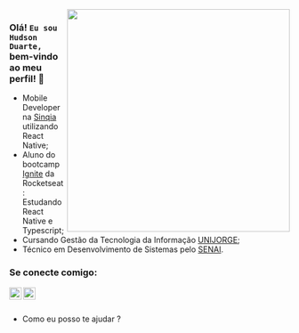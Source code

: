 <img align="right" width="400" src="https://hackernoon.com/images/f2px36fy.gif" />

### Olá! `Eu sou Hudson Duarte,` bem-vindo ao meu perfil! 👋

- Mobile Developer na [Sinqia](https://www.sinqia.com.br/) utilizando React Native;
- Aluno do bootcamp [Ignite](https://help.rocketseat.com.br/hc/pt-br/articles/1500003228822-O-que-%C3%A9-o-Ignite-) da Rocketseat: Estudando React Native e Typescript;
- Cursando Gestão da Tecnologia da Informação [UNIJORGE](https://www.unijorge.edu.br/cursos/graduacao-cst-gestao-da-tecnologia-da-informacao/);
- Técnico em Desenvolvimento de Sistemas pelo [SENAI](http://senaiweb.fieb.org.br/senai2/cursos/desenvolvimento-de-sistemas).

### Se conecte comigo: 
[<img align="left" alt="Hudson Duarte | LinkedIn" width="22px" src="https://cdn.jsdelivr.net/npm/simple-icons@v3/icons/linkedin.svg" />][linkedin]
[<img align="left" alt="Hudson Duarte | E-mail" width="22px" src="https://cdn.jsdelivr.net/npm/simple-icons@3.4.0/icons/microsoftoutlook.svg" />][outlook]
<br />
<br />

- Como eu posso te ajudar ? 

[linkedin]: https://www.linkedin.com/in/huduarte/
[github]: https://github.com/huduarte
[outlook]: mailto:hudsoneeto@outlook.com
